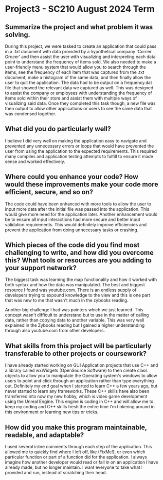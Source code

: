 # Project3 - SC210 August 2024 Term

<h2>Summarize the project and what problem it was solving.</h2>
  <p>During this project, we were tasked to create an application that could pass in a .txt document with data provided by a hypothetical company 'Corner Grocer' and then assist the user with visualizing and interpreting each data point to understand the frequency of items sold. We also needed to make a user-friendly menu system that would allow you to search through the items, see the frequency of each item that was captured from the .txt document, make a histogram of the same data, and then finally allow the user to quit the application. The data had to be output on a frequency.dat file that showed the relevant data we captured as well.
  This was designed to assist the company or employees with understanding the frequency of items sold within their store and assist them with multiple ways of visualizing said data. Once they completed this task though, a new file was then output to allow other applications or users to see the same data that was condensed together.</p>
  
<h2>What did you do particularly well?</h2>
  <p>I believe I did very well on making the application easy to navigate and prevented any unnecessary errors or loops that would have prevented the user from using the application to the expected requirements. This required many compiles and application testing attempts to fulfill to ensure it made sense and worked effectively.</p>
  
<h2>Where could you enhance your code? How would these improvements make your code more efficient, secure, and so on?</h2>
  <p>The code could have been enhanced with more tools to allow the user to input more data after the initial file was passed into the application. This would give more need for the application later. Another enhancement would be to ensure all input interactions had more secure and better input validation requirements. This would definitely improve efficiencies and prevent the application from doing unnecessary tasks or crashing.</p>
  
<h2>Which pieces of the code did you find most challenging to write, and how did you overcome this? What tools or resources are you adding to your support network?</h2>
  <p>The biggest task was learning the map functionality and how it worked with both syntax and how the data was manipulated. The best and biggest resource I found was youtube.com. There is an endless supply of developers trying to expound knowledge to the view and this is one part that was new to me that wasn't much in the zybooks reading.

  Another big challenge I had was pointers which we just learned. This concept wasn't difficult to understand but to use in the matter of calling data, rather than copying data to another variable. This was very well explained in the Zybooks reading but I gained a higher understanding through also youtube.com from other developers.</p>
  
<h2>What skills from this project will be particularly transferable to other projects or coursework?</h2>
  <p>I have already started working on GUI Application projects that use C++ and a library called wxWidgets (OpenSource Software) to then create class objects to allow you to manipulate the Operating system's windows to allow users to point and click through an application rather than type everything out. Definitely my end goal when I started to learn C++ a few years ago, but never started to learn any frameworks.
  These C++ skills have also been transferred into now my new hobby, which is video game development using the Unreal Engine. This engine is coding in C++ and will allow me to keep my coding and C++ skills fresh the entire time I'm tinkering around in this environment or learning new tips or tricks.</p>
  
<h2>How did you make this program maintainable, readable, and adaptable?</h2>
  <p>I used several inline comments through each step of the application. This allowed me to quickly find where I left off, like (FixMe!), or even which particular function or part of a function did for the application. I always imagine how another developer would read or fall in on an application I have already made, but no longer maintain. I want everyone to take what I provided and run, instead of scratching their head.</p>
